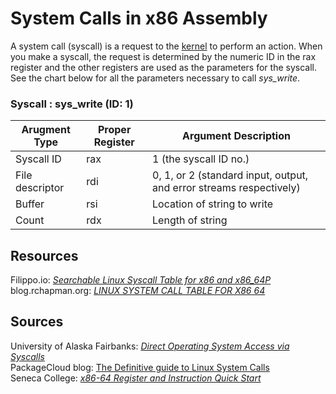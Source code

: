 # System Calls in x86 Assembly
A system call (syscall) is a request to the [kernel](https://www.engineersgarage.com/kernel-programming/) to perform an action. When you make a syscall, the request is determined
by the numeric ID in the rax register and the other registers are used as the parameters for the syscall. See the chart below for all the parameters necessary to call _sys\_write_.

### Syscall : sys_write (ID: 1)

| Arugment Type | Proper Register | Argument Description |
| ------------- | --------------- | -------------------- |
| Syscall ID      |         rax        |  1 (the syscall ID no.) |
| File descriptor |         rdi        |  0, 1, or 2 (standard input, output, and error streams respectively) |
| Buffer          |         rsi        |  Location of string to write | 
| Count           |         rdx        |  Length of string |

## Resources
Filippo.io: [_Searchable Linux Syscall Table for x86 and x86_64P_](https://filippo.io/linux-syscall-table/) <br />
blog.rchapman.org: [_LINUX SYSTEM CALL TABLE FOR X86 64_](http://blog.rchapman.org/posts/Linux_System_Call_Table_for_x86_64/) <br />

## Sources
University of Alaska Fairbanks: [_Direct Operating System Access via Syscalls_](https://www.cs.uaf.edu/2017/fall/cs301/lecture/11_17_syscall.html) <br />
PackageCloud blog: [The Definitive guide to Linux System Calls](https://blog.packagecloud.io/eng/2016/04/05/the-definitive-guide-to-linux-system-calls/) <br />
Seneca College: [_x86-64 Register and Instruction Quick Start_](https://wiki.cdot.senecacollege.ca/wiki/X86_64_Register_and_Instruction_Quick_Start) <br />

